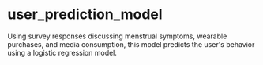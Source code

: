 # user_prediction_model
Using survey responses discussing menstrual symptoms, wearable purchases, and media consumption, this model predicts the user's behavior using a logistic regression model. 
